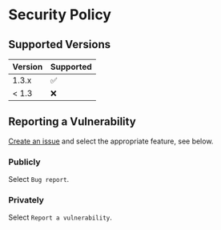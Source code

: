 <!-- SPDX-FileCopyrightText: 2023 Raphaël Doursenaud <rdoursenaud@gmail.com> -->
<!-- SPDX-License-Identifier: CC0-1.0 -->

# Security Policy

## Supported Versions

| Version | Supported          |
| ------- | ------------------ |
| 1.3.x   | :white_check_mark: |
| < 1.3   | :x:                |

## Reporting a Vulnerability

[Create an issue](https://github.com/mido/mido/issues/new/choose) and select the appropriate feature, see below.

### Publicly

Select `Bug report`.

### Privately

Select `Report a vulnerability`.
